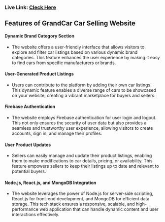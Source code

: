 ### Live Link: [Cleck Here](https://grand-car-e8557.web.app/)
## Features of GrandCar Car Selling Website
#### Dynamic Brand Category Section
- The website offers a user-friendly interface that allows visitors to explore and filter car listings based on various dynamic brand categories. This feature enhances the user experience by making it easy to find cars from specific manufacturers or brands.
#### User-Generated Product Listings
- Users can contribute to the platform by adding their own car listings. This dynamic feature enables a diverse range of cars to be showcased on your website, creating a vibrant marketplace for buyers and sellers.
#### Firebase Authentication
- The website employs Firebase authentication for user login and logout. This not only ensures the security of user data but also provides a seamless and trustworthy user experience, allowing visitors to create accounts, sign in, and manage their profiles.
#### User Product Updates
- Sellers can easily manage and update their product listings, enabling them to make modifications to car details, pricing, or availability. This feature empowers sellers to keep their listings up to date and relevant to potential buyers.
#### Node.js, React.js, and MongoDB Integration
- The website leverages the power of Node.js for server-side scripting, React.js for front-end development, and MongoDB for efficient data storage. This tech stack ensures a responsive, scalable, and high-performance web application that can handle dynamic content and user interactions effectively.
